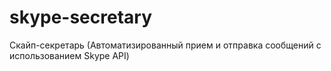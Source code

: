 # skype-secretary
Скайп-секретарь (Автоматизированный прием и отправка сообщений с использованием Skype API)
